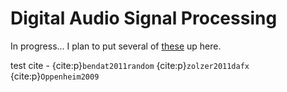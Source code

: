 # Digital Audio Signal Processing

In progress... I plan to put several of [these](https://github.com/randyaliased/acs-sp-demos) up here. 

test cite - 
{cite:p}`bendat2011random`
{cite:p}`zolzer2011dafx`
{cite:p}`Oppenheim2009`



